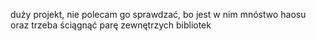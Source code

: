 duży projekt, nie polecam go sprawdzać, bo jest w nim mnóstwo haosu oraz trzeba ściągnąć parę zewnętrzych bibliotek
